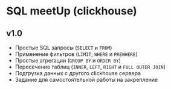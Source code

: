# SQL meetUp (clickhouse)

## v1.0
* Простые SQL запросы (`SELECT` и `FROM`)
* Применение фильтров (`LIMIT`, `WHERE` и `PREWHERE`)
* Простые агрегации (`GROUP BY` и `ORDER BY`)
* Пересечение таблиц (`INNER`, `LEFT`, `RIGHT` и `FULL OUTER JOIN`)
* Подгрузка данных с другого clickhouse сервера
* Задание для самостоятельной работы на закрепление
